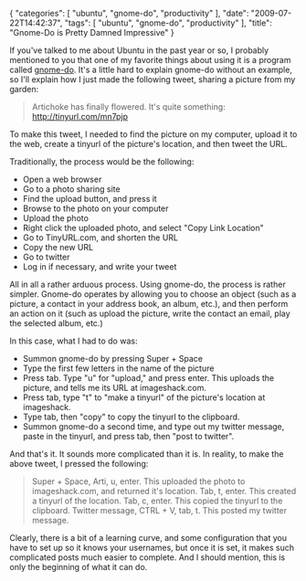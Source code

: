 {
    "categories": [
        "ubuntu", 
        "gnome-do", 
        "productivity"
    ], 
    "date": "2009-07-22T14:42:37", 
    "tags": [
        "ubuntu", 
        "gnome-do", 
        "productivity"
    ], 
    "title": "Gnome-Do is Pretty Damned Impressive"
}

If you've talked to me about Ubuntu in the past year or so, I probably mentioned to you that one of my favorite things about using it is a program called <a href="http://do.davebsd.com/" target="_blank">gnome-do</a>. It's a little hard to explain gnome-do without an example, so I'll explain how I just made the following tweet, sharing a picture from my garden: <blockquote>Artichoke has finally flowered. It's quite something: <a href="http://tinyurl.com/mn7pjp" target="_blank">http://tinyurl.com/mn7pjp</a></blockquote>To make this tweet, I needed to find the picture on my computer, upload it to the web, create a tinyurl of the picture's location, and then tweet the URL.

Traditionally, the process would be the following:<ul><li>Open a web browser</li><li>Go to a photo sharing site</li><li>Find the upload button, and press it</li><li>Browse to the photo on your computer</li><li>Upload the photo</li><li>Right click the uploaded photo, and select "Copy Link Location"</li><li>Go to TinyURL.com, and shorten the URL</li><li>Copy the new URL</li><li>Go to twitter</li><li>Log in if necessary, and write your tweet</li></ul>All in all a rather arduous process. Using gnome-do, the process is rather simpler. Gnome-do operates by allowing you to choose an object (such as a picture, a contact in your address book, an album, etc.), and then perform an action on it (such as upload the picture, write the contact an email, play the selected album, etc.) 

In this case, what I had to do was:<ul><li>Summon gnome-do by pressing Super + Space</li><li>Type the first few letters in the name of the picture</li><li>Press tab. Type "u" for "upload," and press enter. This uploads the picture, and tells me its URL at imageshack.com.</li><li>Press tab, type "t" to "make a tinyurl" of the picture's location at imageshack.</li><li>Type tab, then "copy" to copy the tinyurl to the clipboard.</li><li>Summon gnome-do a second time, and type out my twitter message, paste in the tinyurl, and press tab, then "post to twitter".</li></ul>

And that's it. It sounds more complicated than it is. In reality, to make the above tweet, I pressed the following:<blockquote>Super + Space, Arti, u, enter. This uploaded the photo to imageshack.com, and returned it's location.
Tab, t, enter. This created a tinyurl of the location.
Tab, c, enter. This copied the tinyurl to the clipboard.
Twitter message, CTRL + V, tab, t. This posted my twitter message.</blockquote>

Clearly, there is a bit of a learning curve, and some configuration that you have to set up so it knows your usernames, but once it is set, it makes such complicated posts much easier to complete. And I should mention, this is only the beginning of what it can do.
